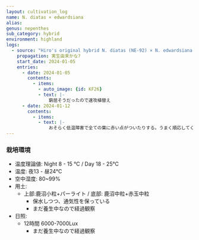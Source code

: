 ```yaml
---
layout: cultivation_log
name: N. diatas × edwardsiana
alias:
genus: nepenthes
sub_category: hybrid
environment: highland
logs:
  - source: "Hiro's original hybrid N. diatas (NE-92) × N. edwardsiana Kinabalu 'T'"
    propagation: 実生由来かな?
    start_date: 2024-01-05
    entries:
      - date: 2024-01-05
        contents:
          - items:
            - auto_image: {id: KF26}
            - text: |-
                窮屈そうだったので速攻植替え
      - date: 2024-01-12
        contents:
          - items:
            - text: |-
                おそらく低温障害で全ての葉に赤い点がついたりする。うまく順応してくれるだろう。
---
```

### 栽培環境
- 温度理論値: Night 8 - 15 ℃ / Day 18 - 25℃
- 温度: 夜13 - 昼24℃
- 空中湿度: 80~99%
- 用土:
  - 上部:鹿沼小粒+パーライト / 底部: 鹿沼中粒+赤玉中粒
    - 保水しつつ、通気性を保っている
    - まだ養生中なので経過観察
- 日照:
  - 12時間 6000-7000Lux
    - まだ養生中なので経過観察
